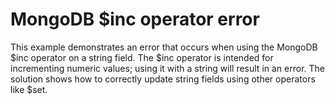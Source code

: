 # MongoDB $inc operator error
This example demonstrates an error that occurs when using the MongoDB $inc operator on a string field.  The $inc operator is intended for incrementing numeric values; using it with a string will result in an error.  The solution shows how to correctly update string fields using other operators like $set.